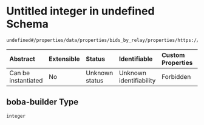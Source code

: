 # Untitled integer in undefined Schema

```txt
undefined#/properties/data/properties/bids_by_relay/properties/https://boost-relay.flashbots.net/properties/boba-builder
```



| Abstract            | Extensible | Status         | Identifiable            | Custom Properties | Additional Properties | Access Restrictions | Defined In                                                                          |
| :------------------ | :--------- | :------------- | :---------------------- | :---------------- | :-------------------- | :------------------ | :---------------------------------------------------------------------------------- |
| Can be instantiated | No         | Unknown status | Unknown identifiability | Forbidden         | Allowed               | none                | [bid\_summary.schema.json\*](../out/bid_summary.schema.json "open original schema") |

## boba-builder Type

`integer`
